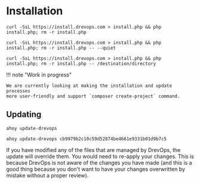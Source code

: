 # Installation

```shell title="Install using interactive prompt"
curl -SsL https://install.drevops.com > install.php && php install.php; rm -r install.php
```

[//]: # (@TODO Add recording of the installation process)

```shell title="Quiet installation"
curl -SsL https://install.drevops.com > install.php && php install.php; rm -r install.php -- --quiet
```

```shell title="Installation into a specific directory"
curl -SsL https://install.drevops.com > install.php && php install.php; rm -r install.php -- /destination/directory
```

!!! note "Work in progress"

    We are currently looking at making the installation and update processes
    more user-friendly and support `composer create-project` command.

## Updating

```shell title="Update to the latest version"
ahoy update-drevops
```

```shell title="Update to the specific commit"
ahoy update-drevops cb9979b2c10c59d52874be4661e9331b01d9b7c5
```

If you have modified any of the files that are managed by DrevOps, the update
will override them. You would need to re-apply your changes. This is because
DrevOps is not aware of the changes you have made (and this is a good thing
because you don't want to have your changes overwritten by mistake without a
proper review).
